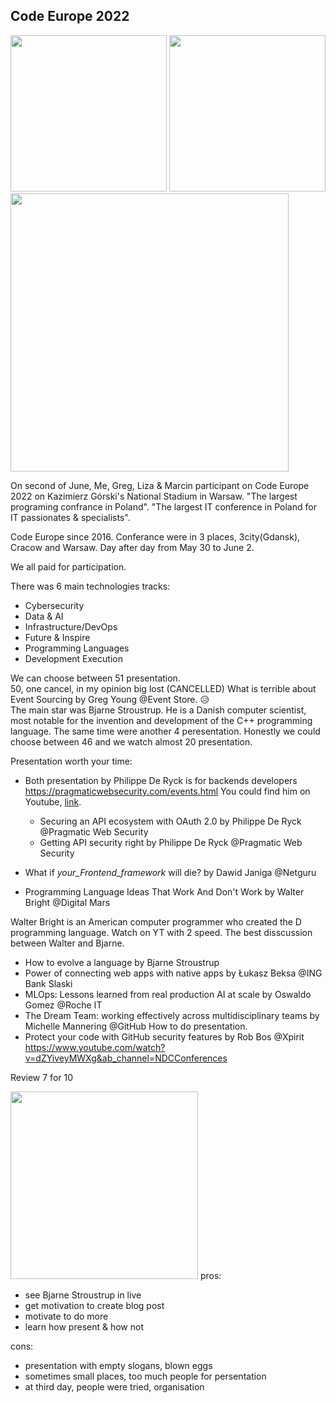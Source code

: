 ## Code Europe 2022
<div>

<img src="https://user-images.githubusercontent.com/13277748/175426768-1d69dade-2d85-4998-8671-179c4eb65895.png" width="250"/>
<img src="https://user-images.githubusercontent.com/13277748/175427315-93eded58-fd8e-41a1-b69a-6ab6599b1644.png" width="250"/>
<img src="https://user-images.githubusercontent.com/13277748/175428301-b98aeeb6-4ddd-4893-8c2a-04b9282e47a2.png" width="445"/> 
</div>  
  
On second of June, Me, Greg, Liza & Marcin participant on Code Europe 2022 on Kazimierz Górski's National Stadium in Warsaw.
"The largest programing confrance in Poland". "The largest IT conference in Poland for IT passionates & specialists".

Code Europe since 2016. Conferance were in 3 places, 3city(Gdansk), Cracow and Warsaw. Day after day from May 30 to June 2.

We all paid for participation.

There was 6 main technologies tracks:
* Cybersecurity
* Data & AI
* Infrastructure/DevOps
* Future & Inspire
* Programming Languages
* Development Execution

We can choose between 51 presentation. \
50, one cancel, in my opinion big lost (CANCELLED) What is terrible about Event Sourcing by Greg Young @Event Store. 😥 \
The main star was Bjarne Stroustrup. He is a Danish computer scientist, most notable for the invention and development of the C++ programming language. The same time were another 4 peresentation. Honestly we could choose between 46 and we watch almost 20 presentation.



Presentation worth your time:

* Both presentation by Philippe De Ryck is for backends developers https://pragmaticwebsecurity.com/events.html You could find him on Youtube, [link](https://www.youtube.com/results?search_query=philippe+de+ryck).
  * Securing an API ecosystem with OAuth 2.0 by Philippe De Ryck @Pragmatic Web Security
  * Getting API security right by Philippe De Ryck @Pragmatic Web Security

* What if _your_Frontend_framework_ will die? by Dawid Janiga @Netguru

* Programming Language Ideas That Work And Don't Work by Walter Bright @Digital Mars 
 
Walter Bright is an American computer programmer who created the D programming language.
Watch on YT with 2 speed. The best disscussion between Walter and Bjarne.  

* How to evolve a language by Bjarne Stroustrup
* Power of connecting web apps with native apps by Łukasz Beksa @ING Bank Slaski
* MLOps: Lessons learned from real production AI at scale by Oswaldo Gomez @Roche IT
* The Dream Team: working effectively across multidisciplinary teams by Michelle Mannering @GitHub 
How to do presentation.
* Protect your code with GitHub security features by Rob Bos @Xpirit https://www.youtube.com/watch?v=dZYiveyMWXg&ab_channel=NDCConferences


Review 7 for 10

<img src="https://user-images.githubusercontent.com/13277748/175479819-a211750a-66b6-4c03-909f-9a42bdd76686.jpg" width="300"/>
pros:

+ see Bjarne Stroustrup in live
+ get motivation to create blog post
+ motivate to do more
+ learn how present & how not

cons:
- presentation with empty slogans, blown eggs
- sometimes small places, too much people for persentation 
- at third day, people were tried, organisation

